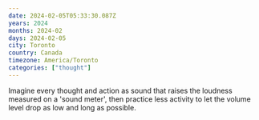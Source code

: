 ```yaml
---
date: 2024-02-05T05:33:30.087Z
years: 2024
months: 2024-02
days: 2024-02-05
city: Toronto
country: Canada
timezone: America/Toronto
categories: ["thought"]
---
```

Imagine every thought and action as sound that raises the loudness measured on a 'sound meter', then practice less activity to let the volume level drop as low and long as possible.
